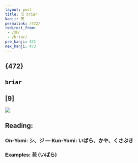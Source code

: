 ```yaml
---
layout: post
title: 茨 briar
kanji: 茨
permalink: /472/
redirect_from:
 - /茨/
 - /briar/
pre_kanji: 471
nex_kanji: 473
---
```


## {472}

## `briar`

## [9]

<div class="stroke"><img src="E88CA8.png" /></div>

## Reading:

### On-Yomi: シ、ジ &mdash; Kun-Yomi: いばら、かや、くさぶき

### Examples: 茨 (いばら)
